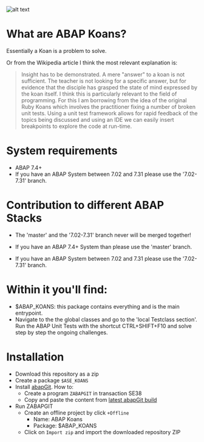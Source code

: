 ![alt text](https://s3.eu-central-1.amazonaws.com/abapkoans/ABAPKoans.png)

# What are ABAP Koans?

Essentially a Koan is a problem to solve.

Or from the Wikipedia article I think the most relevant explanation is:

> Insight has to be demonstrated. A mere "answer" to a koan is not sufficient. The teacher is not looking for a specific answer, but for evidence that the disciple has grasped the state of mind expressed by the koan itself.
> I think this is particularly relevant to the field of programming.
> For this I am borrowing from the idea of the original Ruby Koans which involves the practitioner fixing a number of broken unit tests. Using a unit test framework allows for rapid feedback of the topics being discussed and using an IDE we can easily insert breakpoints to explore the code at run-time.

# System requirements
* ABAP 7.4+
* If you have an ABAP System between 7.02 and 7.31 please use the '7.02-7.31' branch.

# Contribution to different ABAP Stacks
* The 'master' and the '7.02-7.31' branch never will be merged together!

* If you have an ABAP 7.4+ System than please use the 'master' branch. 
* If you have an ABAP System between 7.02 and 7.31 please use the '7.02-7.31' branch.

# Within it you'll find:
* $ABAP_KOANS: this package contains everything and is the main entrypoint.
* Navigate to the the global classes and go to the 'local Testclass section'. Run the ABAP Unit Tests with the shortcut CTRL+SHIFT+F10 and solve step by step the ongoing challenges.

# Installation
* Download this repository as a zip
* Create a package `$ASE_KOANS`
* Install [abapGit](https://github.com/larshp/abapGit). How to:
    * Create a program `ZABAPGIT` in transaction SE38
    * Copy and paste the content from [latest abapGit build](https://raw.githubusercontent.com/abapGit/build/master/zabapgit.abap)
* Run ZABAPGIT
  * Create an offline project by click `+Offline`
    * Name: ABAP Koans
    * Package: $ABAP_KOANS
  * Click on `Import zip` and import the downloaded repository ZIP
